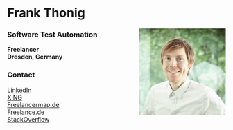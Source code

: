 &nbsp;  
# Frank Thonig

<img align="right" src="/img/Profile.jpg" width=200/>

### Software Test Automation
**Freelancer**  
**Dresden, Germany**

### Contact

[LinkedIn](https://www.linkedin.com/in/frank-thonig)  
[XING](https://www.xing.com/profile/Frank_Thonig)  
[Freelancermap.de](https://www.freelancermap.de/freelancer-verzeichnis/profile/entwicklung/115103-profil-frank-thonig-software-test-automation.html)  
[Freelance.de](https://www.freelance.de/Freiberufler/99591/highlight=frank,thonig)  
[StackOverflow](http://stackoverflow.com/cv/frankthonig)  
